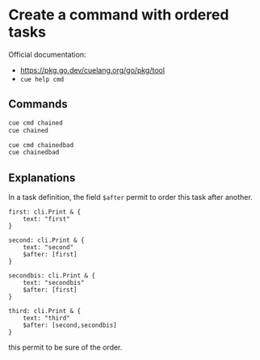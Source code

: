 # Create a command with ordered tasks


Official documentation:
- https://pkg.go.dev/cuelang.org/go/pkg/tool
- ``cue help cmd``


## Commands
```bash
cue cmd chained
cue chained

cue cmd chainedbad
cue chainedbad 
```


## Explanations

In a task definition, the field ``$after`` permit to order this task after another.

```cue
first: cli.Print & {
    text: "first"
}

second: cli.Print & {
    text: "second"
    $after: [first]
}

secondbis: cli.Print & {
    text: "secondbis"
    $after: [first]
}

third: cli.Print & {
    text: "third"
    $after: [second,secondbis]
}
```

this permit to be sure of the order.
